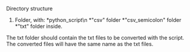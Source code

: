 Directory structure

1. Folder, with:
  *python_script\n
  *"csv" folder
  *"csv_semicolon" folder
  *"txt" folder
inside.

The txt folder should contain the txt files to be converted with the script. The converted files will have the same name as the txt files.
